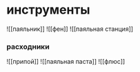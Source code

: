# инструменты

![[паяльник]]
![[фен]]
![[паяльная станция]]
### расходники
![[припой]]
![[паяльная паста]]
![[флюс]]


